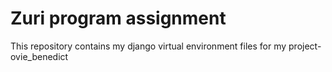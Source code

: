 # Zuri program assignment

This repository contains my django virtual environment files for my project-ovie_benedict
